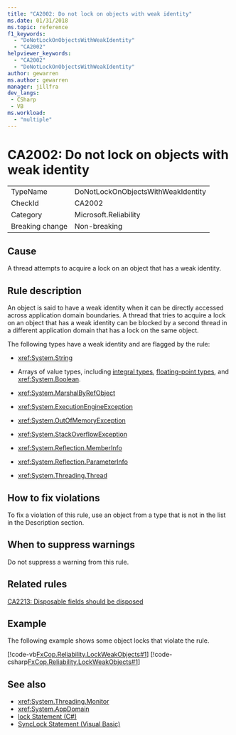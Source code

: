```yaml
---
title: "CA2002: Do not lock on objects with weak identity"
ms.date: 01/31/2018
ms.topic: reference
f1_keywords:
  - "DoNotLockOnObjectsWithWeakIdentity"
  - "CA2002"
helpviewer_keywords:
  - "CA2002"
  - "DoNotLockOnObjectsWithWeakIdentity"
author: gewarren
ms.author: gewarren
manager: jillfra
dev_langs:
 - CSharp
 - VB
ms.workload:
  - "multiple"
---
```

# CA2002: Do not lock on objects with weak identity

|||
|-|-|
|TypeName|DoNotLockOnObjectsWithWeakIdentity|
|CheckId|CA2002|
|Category|Microsoft.Reliability|
|Breaking change|Non-breaking|

## Cause

A thread attempts to acquire a lock on an object that has a weak identity.

## Rule description

An object is said to have a weak identity when it can be directly accessed across application domain boundaries. A thread that tries to acquire a lock on an object that has a weak identity can be blocked by a second thread in a different application domain that has a lock on the same object.

The following types have a weak identity and are flagged by the rule:

- <xref:System.String>

- Arrays of value types, including [integral types](/dotnet/csharp/language-reference/keywords/integral-types-table), [floating-point types](/dotnet/csharp/language-reference/keywords/floating-point-types-table), and <xref:System.Boolean>.

- <xref:System.MarshalByRefObject>

- <xref:System.ExecutionEngineException>

- <xref:System.OutOfMemoryException>

- <xref:System.StackOverflowException>

- <xref:System.Reflection.MemberInfo>

- <xref:System.Reflection.ParameterInfo>

- <xref:System.Threading.Thread>

## How to fix violations

To fix a violation of this rule, use an object from a type that is not in the list in the Description section.

## When to suppress warnings

Do not suppress a warning from this rule.

## Related rules

[CA2213: Disposable fields should be disposed](../code-quality/ca2213.md)

## Example

The following example shows some object locks that violate the rule.

[!code-vb[FxCop.Reliability.LockWeakObjects#1](../code-quality/codesnippet/VisualBasic/ca2002-do-not-lock-on-objects-with-weak-identity_1.vb)]
[!code-csharp[FxCop.Reliability.LockWeakObjects#1](../code-quality/codesnippet/CSharp/ca2002-do-not-lock-on-objects-with-weak-identity_1.cs)]

## See also

- <xref:System.Threading.Monitor>
- <xref:System.AppDomain>
- [lock Statement (C#)](/dotnet/csharp/language-reference/keywords/lock-statement)
- [SyncLock Statement (Visual Basic)](/dotnet/visual-basic/language-reference/statements/synclock-statement)
